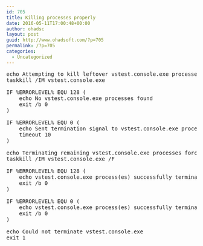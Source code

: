 ```yaml
---
id: 705
title: Killing processes properly
date: 2016-05-11T17:00:48+00:00
author: ohadsc
layout: post
guid: http://www.ohadsoft.com/?p=705
permalink: /?p=705
categories:
  - Uncategorized
---
```

<pre class="brush: plain; title: ; notranslate" title="">echo Attempting to kill leftover vstest.console.exe processes...
taskkill /IM vstest.console.exe

IF %ERRORLEVEL% EQU 128 (
    echo No vstest.console.exe processes found
    exit /b 0
)

IF %ERRORLEVEL% EQU 0 (
    echo Sent termination signal to vstest.console.exe process(es) - waiting for them to shut down...
    timeout 10
)

echo Terminating remaining vstest.console.exe processes forcefully...
taskkill /IM vstest.console.exe /F

IF %ERRORLEVEL% EQU 128 (
    echo vstest.console.exe process(es) successfully terminated (cleanly)
    exit /b 0
)

IF %ERRORLEVEL% EQU 0 (
    echo vstest.console.exe process(es) successfully terminated (forcefully)
    exit /b 0
)

echo Could not terminate vstest.console.exe
exit 1
</pre>